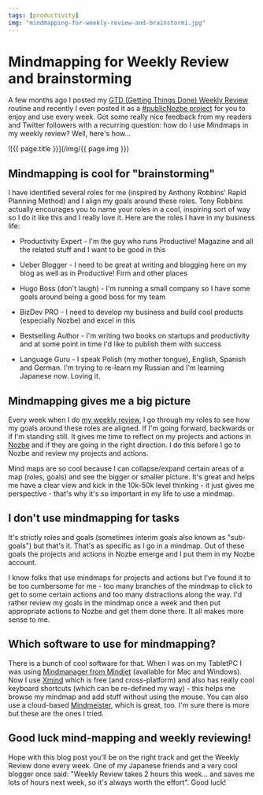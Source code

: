 ```yaml
---
tags: [productivity]
img: "mindmapping-for-weekly-review-and-brainstormi.jpg"
---
```


# Mindmapping for Weekly Review and brainstorming


A few months ago I posted my [GTD (Getting Things Done) Weekly Review](http://michaelnozbe.com/getting-weekly-review-done-after-2-months) routine and recently I even posted it as a [#publicNozbe project](http://nozbe.com/p/1g19) for you to enjoy and use every week. Got some really nice feedback from my readers and Twitter followers with a recurring question: how do I use Mindmaps in my weekly review? Well, here's how...

<!--More-->

![{{ page.title }}](/img/{{ page.img }})

## Mindmapping is cool for "brainstorming"

I have identified several roles for me (inspired by Anthony Robbins' Rapid Planning Method) and I align my goals around these roles. Tony Robbins actually encourages you to name your roles in a cool, inspiring sort of way so I do it like this and I really love it. Here are the roles I have in my business life:

- Productivity Expert - I'm the guy who runs Productive! Magazine and all the related stuff and I want to be good in this

- Ueber Blogger - I need to be great at writing and blogging here on my blog as well as in Productive! Firm and other places

- Hugo Boss (don't laugh) - I'm running a small company so I have some goals around being a good boss for my team

- BizDev PRO - I need to develop my business and build cool products (especially Nozbe) and excel in this

- Bestselling Author - I'm writing two books on startups and productivity and at some point in time I'd like to publish them with success

- Language Guru - I speak Polish (my mother tongue), English, Spanish and German. I'm trying to re-learn my Russian and I'm learning Japanese now. Loving it.

## Mindmapping gives me a big picture

Every week when I do [my weekly review](http://michaelnozbe.com/getting-weekly-review-done-after-2-months), I go through my roles to see how my goals around these roles are aligned. If I'm going forward, backwards or if I'm standing still. It gives me time to reflect on my projects and actions in [Nozbe][n] and if they are going in the right direction. I do this before I go to Nozbe and review my projects and actions.

Mind maps are so cool because I can collapse/expand certain areas of a map (roles, goals) and see the bigger or smaller picture. It's great and helps me have a clear view and kick in the 10k-50k level thinking - it just gives me perspective - that's why it's so important in my life to use a mindmap.

## I don't use mindmapping for tasks

It's strictly roles and goals (sometimes interim goals also known as "sub-goals") but that's it. That's as specific as I go in a mindmap. Out of these goals the projects and actions in Nozbe emerge and I put them in my Nozbe account.

I know folks that use mindmaps for projects and actions but I've found it to be too cumbersome for me - too many branches of the mindmap to click to get to some certain actions and too many distractions along the way. I'd rather review my goals in the mindmap once a week and then put appropriate actions to Nozbe and get them done there. It all makes more sense to me.

## Which software to use for mindmapping?

There is a bunch of cool software for that. When I was on my TabletPC I was using [Mindmanager from Mindjet](http://www.mindjet.com/) (available for Mac and Windows). Now I use [Xmind](http://www.xmind.net/) which is free (and cross-platform) and also has really cool keyboard shortcuts (which can be re-defined my way) - this helps me browse my mindmap and add stuff without using the mouse. You can also use a cloud-based [Mindmeister](http://www.mindmeister.com), which is great, too. I'm sure there is more but these are the ones I tried.

## Good luck mind-mapping and weekly reviewing!

Hope with this blog post you'll be on the right track and get the Weekly Review done every week. One of my Japanese friends and a very cool blogger once said: "Weekly Review takes 2 hours this week... and saves me lots of hours next week, so it's always worth the effort". Good luck!

  


  
  
  



[n]: https://michael.gratis/nozbe